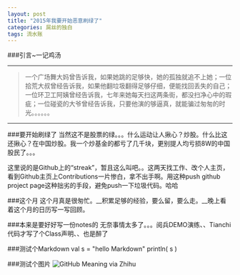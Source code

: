 ```yaml
---
layout: post
title: "2015年我要开始恶意刷绿了"
categories: 屌丝的独白
tags: 流水账
---
```

###引言~一记鸡汤

---

>一个广场舞大妈曾告诉我，如果她跳的足够快，她的孤独就追不上她；一位拾荒大叔曾经告诉我，如果他翻垃圾翻得足够仔细，便能找回丢失的自己；一位环卫工阿姨曾经告诉我，七年来她每天扫这两条街，都没扫净心中的瑕疵；一位碰瓷的大爷曾经告诉我，只要他演的够逼真，就能骗过匆匆的时光。。。。。。

---

###要开始刷绿了
当然这不是股票的绿。。。什么运动让人揪心？炒股。什么比这还揪心？在中国炒股。我一个炒基金的都亏了几千块，更别提人均亏损8W的中国股民了。。。

这里说的是Github上的“streak”，暂且这么叫吧。。这两天找工作、改个人主页，看到Github主页上Contributions一片惨白，拿不出手啊。用这种push github project page这种拙劣的手段，避免push一下垃圾代码。哈哈

###这个月
这个月真是很匆忙。__积累足够的经验，要么留，要么走。__晚上看着这个月的日历写一写回顾。

###本来是要好好写一份notes的
无奈事情太多了。。。阅兵DEMO演练、、Tianchi代码才写了个Class声明、、也是醉了

###测试个Markdown
	val s = "hello Markdown"
	println( s )

###测试个图片
![GitHub Meaning via Zhihu](http://pic1.zhimg.com/fe3d32b766b31f2bd1e1d38f2d41f958_b.jpg "GitHub Meaning")